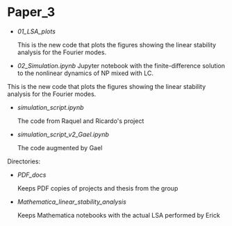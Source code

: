 # Paper_3

- *01_LSA_plots*

  This is the new code that plots the figures showing the linear stability analysis for the Fourier modes.

- *02_Simulation.ipynb* 
  Jupyter notebook with the finite-difference solution to the nonlinear dynamics of NP mixed with LC.

This is the new code that plots the figures showing the linear stability analysis for the Fourier modes.

- *simulation_script.ipynb* 

  The code from Raquel and Ricardo's project


- *simulation_script_v2_Gael.ipynb*

  The code augmented by Gael

Directories:

- *PDF_docs*

  Keeps PDF copies of projects and thesis from the group

- *Mathematica_linear_stability_analysis*

  Keeps Mathematica notebooks with the actual LSA performed by Erick